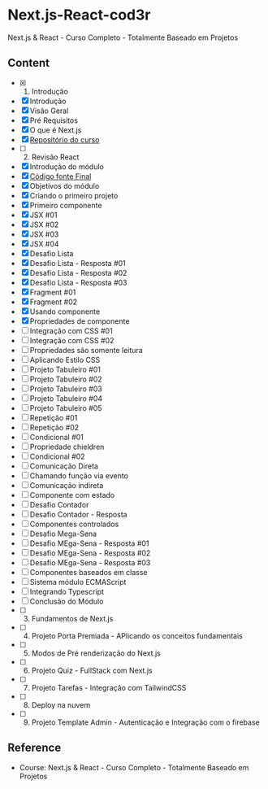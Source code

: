 # Next.js-React-cod3r
Next.js &amp; React - Curso Completo - Totalmente Baseado em Projetos


## Content

- [x]  1. Introdução
  - [x]  Introdução
  - [x]  Visão Geral
  - [x]  Pré Requisitos
  - [x]  O que é Next.js
  - [x]  <a href="https://github.com/cod3rcursos/curso-nextjs">Repositório do curso</a>
- [ ]  2. Revisão React
  - [x]  Introdução do módulo
  - [x]  <a href="https://drive.google.com/file/d/13Bgy1-Xgi1zmTasERh4-F0aLoOA-7YhV/view?usp=sharing">Código fonte Final</a>
  - [x]  Objetivos do módulo
  - [x]  Criando o primeiro projeto
  - [x]  Primeiro componente
  - [x]  JSX #01
  - [x]  JSX #02
  - [x]  JSX #03
  - [x]  JSX #04
  - [x]  Desafio Lista
  - [x]  Desafio Lista - Resposta #01
  - [x]  Desafio Lista - Resposta #02
  - [x]  Desafio Lista - Resposta #03
  - [x]  Fragment #01
  - [x]  Fragment #02
  - [x]  Usando componente
  - [x]  Propriedades de componente
  - [ ]  Integração com CSS #01
  - [ ]  Integração com CSS #02
  - [ ]  Propriedades são somente leitura
  - [ ]  Aplicando Estilo CSS
  - [ ]  Projeto Tabuleiro #01
  - [ ]  Projeto Tabuleiro #02
  - [ ]  Projeto Tabuleiro #03
  - [ ]  Projeto Tabuleiro #04
  - [ ]  Projeto Tabuleiro #05
  - [ ]  Repetição #01
  - [ ]  Repetição #02
  - [ ]  Condicional #01
  - [ ]  Propriedade chieldren
  - [ ]  Condicional #02
  - [ ]  Comunicação Direta
  - [ ]  Chamando função via evento
  - [ ]  Comunicação indireta
  - [ ]  Componente com estado
  - [ ]  Desafio Contador
  - [ ]  Desafio Contador - Resposta
  - [ ]  Componentes controlados
  - [ ]  Desafio Mega-Sena
  - [ ]  Desafio MEga-Sena - Resposta #01
  - [ ]  Desafio MEga-Sena - Resposta #02
  - [ ]  Desafio MEga-Sena - Resposta #03
  - [ ]  Componentes baseados em classe
  - [ ]  Sistema módulo ECMAScript
  - [ ]  Integrando Typescript
  - [ ]  Conclusão do Módulo
- [ ]  3. Fundamentos de Next.js
- [ ]  4. Projeto Porta Premiada - APlicando os conceitos fundamentais
- [ ]  5. Modos de Pré renderização do Next.js
- [ ]  6. Projeto Quiz - FullStack com Next.js
- [ ]  7. Projeto Tarefas - Integração com TailwindCSS
- [ ]  8. Deploy na nuvem
- [ ]  9. Projeto Template Admin - Autenticação e Integração com o firebase

## Reference

- Course: <a src="https://www.cod3r.com.br/courses/nextjs">Next.js & React - Curso Completo - Totalmente Baseado em Projetos</a>
